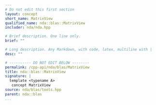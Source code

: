 ```yaml
---
# Do not edit this first section
layout: concept
short_name: MatrixView
qualified_name: nda::blas::MatrixView
includer: nda/nda.hpp

# Brief description. One line only.
brief: ""

# Long description. Any Markdown, with code, latex, multiline with |
desc: ""

# ---------- DO NOT EDIT BELOW --------
permalink: /cpp-api/nda/blas/MatrixView
title: nda::blas::MatrixView
signature: |
  template <typename A>
   concept MatrixView
source: nda/blas/tools.hpp
parent: nda::blas
...
```


